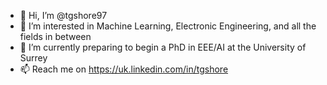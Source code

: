 - 👋 Hi, I’m @tgshore97
- 👀 I’m interested in Machine Learning, Electronic Engineering, and all the fields in between
- 🌱 I’m currently preparing to begin a PhD in EEE/AI at the University of Surrey
- 📫 Reach me on https://uk.linkedin.com/in/tgshore

<!---
tgshore97/tgshore97 is a ✨ special ✨ repository because its `README.md` (this file) appears on your GitHub profile.
You can click the Preview link to take a look at your changes.
--->
